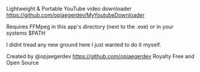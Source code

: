 Lightweight & Portable YouTube video downloader https://github.com/opjaegerdev/MyYoutubeDownloader

Requires FFMpeg in this app's directory (next to the .exe) or in your systems $PATH

I didnt tread any new ground here I just wanted to do it myself.

Created by @opjaegerdev https://github.com/opjaegerdev
Royalty Free and Open Source


